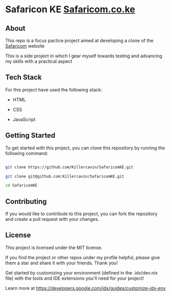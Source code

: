 # Safaricon KE [Safaricom.co.ke](https://safaricom.co.ke)

## About

This repo is a focus pactice project aimed at developing a clone of the [Safaricom](https://safaricom.com) website

This is a side project in which I gear myself towards testing and advancing my skills with a practical aspect

## Tech Stack

For this project have used the following stack:

* HTML
+ CSS
- JavaScript


## Getting Started

To get started with this project, you can clone this repository by running the following command:

```bash

git clone https://github.com/Killercavin/SafaricomKE.git

git clone git@github.com:Killercavin/SafaricomKE.git

cd SafaricomKE

```

## Contributing

If you would like to contribute to this project, you can fork the repository and create a pull request with your changes.

## License

This project is licensed under the MIT license.


If you find the project or other repos under my profile helpful, please give them a star and share it with your friends. Thank you!



Get started by customizing your environment (defined in the .idx/dev.nix file) with the tools and IDE extensions you'll need for your project!

Learn more at https://developers.google.com/idx/guides/customize-idx-env